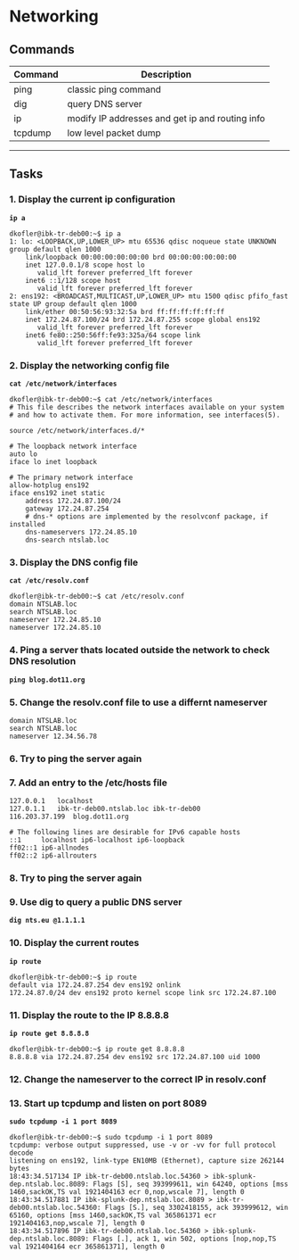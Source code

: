 # Networking
## Commands
| Command | Description |
| ---| --- |
| ping | classic ping command |
| dig | query DNS server |
| ip | modify IP addresses and get ip and routing info |
| tcpdump | low level packet dump |
---

## Tasks
### 1. Display the current ip configuration
**`ip a`**  
```
dkofler@ibk-tr-deb00:~$ ip a
1: lo: <LOOPBACK,UP,LOWER_UP> mtu 65536 qdisc noqueue state UNKNOWN group default qlen 1000
    link/loopback 00:00:00:00:00:00 brd 00:00:00:00:00:00
    inet 127.0.0.1/8 scope host lo
       valid_lft forever preferred_lft forever
    inet6 ::1/128 scope host 
       valid_lft forever preferred_lft forever
2: ens192: <BROADCAST,MULTICAST,UP,LOWER_UP> mtu 1500 qdisc pfifo_fast state UP group default qlen 1000
    link/ether 00:50:56:93:32:5a brd ff:ff:ff:ff:ff:ff
    inet 172.24.87.100/24 brd 172.24.87.255 scope global ens192
       valid_lft forever preferred_lft forever
    inet6 fe80::250:56ff:fe93:325a/64 scope link 
       valid_lft forever preferred_lft forever
```

### 2. Display the networking config file
**`cat /etc/network/interfaces`** 
```
dkofler@ibk-tr-deb00:~$ cat /etc/network/interfaces
# This file describes the network interfaces available on your system
# and how to activate them. For more information, see interfaces(5).

source /etc/network/interfaces.d/*

# The loopback network interface
auto lo
iface lo inet loopback

# The primary network interface
allow-hotplug ens192
iface ens192 inet static
	address 172.24.87.100/24
	gateway 172.24.87.254
	# dns-* options are implemented by the resolvconf package, if installed
	dns-nameservers 172.24.85.10
	dns-search ntslab.loc
```

### 3. Display the DNS config file
**`cat /etc/resolv.conf`** 
```
dkofler@ibk-tr-deb00:~$ cat /etc/resolv.conf 
domain NTSLAB.loc
search NTSLAB.loc
nameserver 172.24.85.10
nameserver 172.24.85.10
```

### 4. Ping a server thats located outside the network to check DNS resolution
**`ping blog.dot11.org`**

### 5. Change the resolv.conf file to use a differnt nameserver
```
domain NTSLAB.loc
search NTSLAB.loc
nameserver 12.34.56.78
```

### 6. Try to ping the server again
### 7. Add an entry to the /etc/hosts file
```
127.0.0.1	localhost
127.0.1.1	ibk-tr-deb00.ntslab.loc	ibk-tr-deb00
116.203.37.199	blog.dot11.org

# The following lines are desirable for IPv6 capable hosts
::1     localhost ip6-localhost ip6-loopback
ff02::1 ip6-allnodes
ff02::2 ip6-allrouters
```
### 8. Try to ping the server again
### 9. Use dig to query a public DNS server
**`dig nts.eu @1.1.1.1`**

### 10. Display the current routes
**`ip route`**
```
dkofler@ibk-tr-deb00:~$ ip route
default via 172.24.87.254 dev ens192 onlink 
172.24.87.0/24 dev ens192 proto kernel scope link src 172.24.87.100 
```

### 11. Display the route to the IP 8.8.8.8
**`ip route get 8.8.8.8`**
```
dkofler@ibk-tr-deb00:~$ ip route get 8.8.8.8
8.8.8.8 via 172.24.87.254 dev ens192 src 172.24.87.100 uid 1000 
```

### 12. Change the nameserver to the correct IP in resolv.conf
### 13. Start up tcpdump and listen on port 8089
**`sudo tcpdump -i 1 port 8089`**
```
dkofler@ibk-tr-deb00:~$ sudo tcpdump -i 1 port 8089
tcpdump: verbose output suppressed, use -v or -vv for full protocol decode
listening on ens192, link-type EN10MB (Ethernet), capture size 262144 bytes
18:43:34.517134 IP ibk-tr-deb00.ntslab.loc.54360 > ibk-splunk-dep.ntslab.loc.8089: Flags [S], seq 393999611, win 64240, options [mss 1460,sackOK,TS val 1921404163 ecr 0,nop,wscale 7], length 0
18:43:34.517881 IP ibk-splunk-dep.ntslab.loc.8089 > ibk-tr-deb00.ntslab.loc.54360: Flags [S.], seq 3302418155, ack 393999612, win 65160, options [mss 1460,sackOK,TS val 365861371 ecr 1921404163,nop,wscale 7], length 0
18:43:34.517896 IP ibk-tr-deb00.ntslab.loc.54360 > ibk-splunk-dep.ntslab.loc.8089: Flags [.], ack 1, win 502, options [nop,nop,TS val 1921404164 ecr 365861371], length 0
```